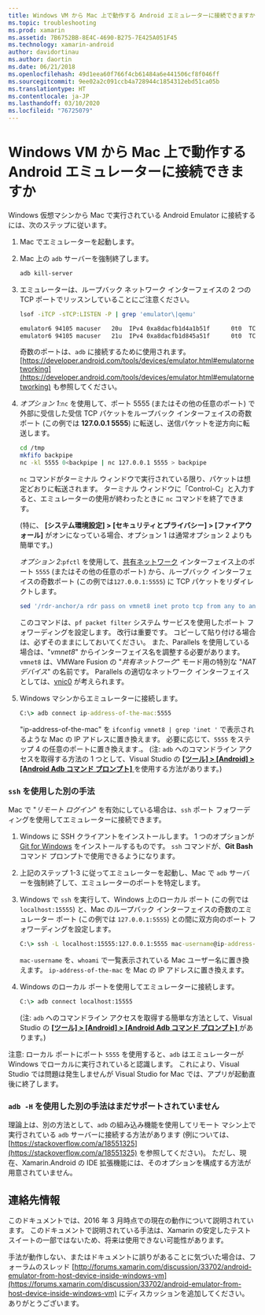 ```yaml
---
title: Windows VM から Mac 上で動作する Android エミュレーターに接続できますか
ms.topic: troubleshooting
ms.prod: xamarin
ms.assetid: 7B6752BB-8E4C-4690-B275-7E425A051F45
ms.technology: xamarin-android
author: davidortinau
ms.author: daortin
ms.date: 06/21/2018
ms.openlocfilehash: 49d1eea60f766f4cb61484a6e441506cf8f046ff
ms.sourcegitcommit: 9ee02a2c091ccb4a728944c1854312ebd51ca05b
ms.translationtype: HT
ms.contentlocale: ja-JP
ms.lasthandoff: 03/10/2020
ms.locfileid: "76725079"
---
```

# <a name="is-it-possible-to-connect-to-android-emulators-running-on-a-mac-from-a-windows-vm"></a>Windows VM から Mac 上で動作する Android エミュレーターに接続できますか

Windows 仮想マシンから Mac で実行されている Android Emulator に接続するには、次のステップに従います。

1. Mac でエミュレーターを起動します。

2. Mac 上の `adb` サーバーを強制終了します。

    ```bash
    adb kill-server
    ```

3. エミュレーターは、ループバック ネットワーク インターフェイスの 2 つの TCP ポートでリッスンしていることにご注意ください。

    ```bash
    lsof -iTCP -sTCP:LISTEN -P | grep 'emulator\|qemu'

    emulator6 94105 macuser   20u  IPv4 0xa8dacfb1d4a1b51f      0t0  TCP localhost:5555 (LISTEN)
    emulator6 94105 macuser   21u  IPv4 0xa8dacfb1d845a51f      0t0  TCP localhost:5554 (LISTEN)
    ```

    奇数のポートは、`adb` に接続するために使用されます。 [https://developer.android.com/tools/devices/emulator.html#emulatornetworking](https://developer.android.com/tools/devices/emulator.html#emulatornetworking) も参照してください。

4. _オプション 1_:`nc` を使用して、ポート 5555 (またはその他の任意のポート) で外部に受信した受信 TCP パケットをループバック インターフェイスの奇数ポート (この例では **127.0.0.1 5555**) に転送し、送信パケットを逆方向に転送します。

    ```bash
    cd /tmp
    mkfifo backpipe
    nc -kl 5555 0<backpipe | nc 127.0.0.1 5555 > backpipe
    ```

    `nc` コマンドがターミナル ウィンドウで実行されている限り、パケットは想定どおりに転送されます。 ターミナル ウィンドウに「Control-C」と入力すると、エミュレーターの使用が終わったときに `nc` コマンドを終了できます。

    (特に、 **[システム環境設定] > [セキュリティとプライバシー] > [ファイアウォール]** がオンになっている場合、オプション 1 は通常オプション 2 よりも簡単です。)

    _オプション 2_:`pfctl` を使用して、[共有ネットワーク](https://kb.parallels.com/en/4948) インターフェイス上のポート `5555` (またはその他の任意のポート) から、ループバック インターフェイスの奇数ポート (この例では`127.0.0.1:5555`) に TCP パケットをリダイレクトします。

    ```bash
    sed '/rdr-anchor/a rdr pass on vmnet8 inet proto tcp from any to any port 5555 -> 127.0.0.1 port 5555' /etc/pf.conf | sudo pfctl -ef -
    ```

    このコマンドは、`pf packet filter` システム サービスを使用したポート フォワーディングを設定します。 改行は重要です。 コピーして貼り付ける場合は、必ずそのままにしておいてください。 また、Parallels を使用している場合は、"*vmnet8*" からインターフェイス名を調整する必要があります。 `vmnet8` は、VMWare Fusion の "*共有ネットワーク*" モード用の特別な "*NAT デバイス*" の名前です。 Parallels の適切なネットワーク インターフェイスとしては、[vnic0](https://download.parallels.com/doc/psbm/en/Parallels_Server_Bare_Metal_Users_Guide/29258.htm) が考えられます。

5. Windows マシンからエミュレーターに接続します。

    ```cmd
    C:\> adb connect ip-address-of-the-mac:5555
    ```

    "ip-address-of-the-mac" を `ifconfig vmnet8 | grep 'inet '` で表示されるような Mac の IP アドレスに置き換えます。 必要に応じて、`5555` をステップ 4 の任意のポートに置き換えます\.。 (注: `adb` へのコマンドライン アクセスを取得する方法の 1 つとして、Visual Studio の [ **[ツール] > [Android] > [Android Adb コマンド プロンプト]** ](~/cross-platform/troubleshooting/questions/version-logs.md#adb-logcat) を使用する方法があります。)

### <a name="alternate-technique-using-ssh"></a>`ssh` を使用した別の手法

Mac で "_リモート ログイン_" を有効にしている場合は、`ssh` ポート フォワーディングを使用してエミュレーターに接続できます。

1. Windows に SSH クライアントをインストールします。 1 つのオプションが [Git for Windows](https://git-for-windows.github.io/) をインストールするものです。 `ssh` コマンドが、**Git Bash** コマンド プロンプトで使用できるようになります。

2. 上記のステップ 1-3 に従ってエミュレーターを起動し、Mac で `adb` サーバーを強制終了して、エミュレーターのポートを特定します。

3. Windows で `ssh` を実行して、Windows 上のローカル ポート (この例では `localhost:15555`) と、Mac のループバック インターフェイスの奇数のエミュレーター ポート (この例では `127.0.0.1:5555`) との間に双方向のポート フォワーディングを設定します。

    ```cmd
    C:\> ssh -L localhost:15555:127.0.0.1:5555 mac-username@ip-address-of-the-mac
    ```

    `mac-username` を、`whoami` で一覧表示されている Mac ユーザー名に置き換えます。 `ip-address-of-the-mac` を Mac の IP アドレスに置き換えます。

4. Windows のローカル ポートを使用してエミュレーターに接続します。

    ```cmd
    C:\> adb connect localhost:15555
    ```

    (注: `adb` へのコマンドライン アクセスを取得する簡単な方法として、Visual Studio の [ **[ツール] > [Android] > [Android Adb コマンド プロンプト]** ](~/cross-platform/troubleshooting/questions/version-logs.md#adb-logcat) があります。)

注意: ローカル ポートにポート `5555` を使用すると、`adb` はエミュレーターが Windows でローカルに実行されていると認識します。 これにより、Visual Studio では問題は発生しませんが Visual Studio for Mac では、アプリが起動直後に終了します。

### <a name="alternate-technique-using-adb--h-is-not-yet-supported"></a>`adb -H` を使用した別の手法はまだサポートされていません

理論上は、別の方法として、`adb` の組み込み機能を使用してリモート マシン上で実行されている `adb` サーバーに接続する方法があります (例については、[https://stackoverflow.com/a/18551325](https://stackoverflow.com/a/18551325) を参照してください)。
ただし、現在、Xamarin.Android の IDE 拡張機能には、そのオプションを構成する方法が用意されていません。

## <a name="contact-information"></a>連絡先情報

このドキュメントでは、2016 年 3 月時点での現在の動作について説明されています。 このドキュメントで説明されている手法は、Xamarin の安定したテスト スイートの一部ではないため、将来は使用できない可能性があります。

手法が動作しない、またはドキュメントに誤りがあることに気づいた場合は、フォーラムのスレッド [http://forums.xamarin.com/discussion/33702/android-emulator-from-host-device-inside-windows-vm](https://forums.xamarin.com/discussion/33702/android-emulator-from-host-device-inside-windows-vm) にディスカッションを追加してください。
ありがとうございます。
